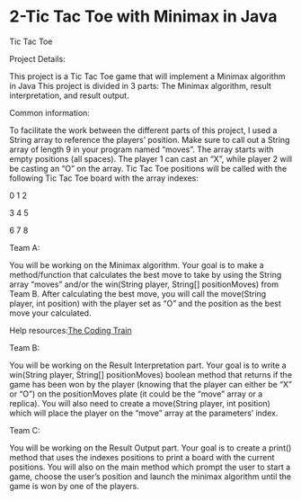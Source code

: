 # 2-Tic Tac Toe with Minimax in Java

Tic Tac Toe

Project Details:


This project is a Tic Tac Toe game that will implement a Minimax algorithm in Java This project is divided in 3 parts: The Minimax algorithm, result interpretation, and result output.


Common information:


To facilitate the work between the different parts of this project, I used a String array to reference the players’ position. Make sure to call out a String array of length 9 in your program named “moves”. The array starts with empty positions (all spaces). The player 1 can cast an “X”, while player 2 will be casting an “O” on the array. Tic Tac Toe positions will be called with the following Tic Tac Toe board with the array indexes:

0	1	2

3	4	5

6	7	8


Team A:


You will be working on the Minimax algorithm. Your goal is to make a method/function that calculates the best move to take by using the String array “moves” and/or the win(String player, String[] positionMoves) from Team B. After calculating the best move, you will call the move(String player, int position) with the player set as “O” and the position as the best move your calculated.


Help resources:[The Coding Train](https://www.youtube.com/watch?v=trKjYdBASyQ&t)


Team B:


You will be working on the Result Interpretation part. Your goal is to write a win(String player, String[] positionMoves) boolean method that returns if the game has been won by the player (knowing that the player can either be “X” or “O”) on the positionMoves plate (it could be the “move” array or a replica). You will also need to create a move(String player, int position) which will place the player on the “move” array at the parameters’ index.


Team C:


You will be working on the Result Output part. Your goal is to create a print() method that uses the indexes positions to print a board with the current positions. You will also on the main method which prompt the user to start a game, choose the user’s position and launch the minimax algorithm until the game is won by one of the players.
